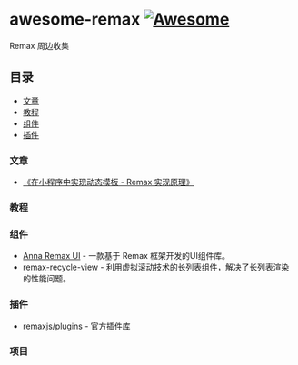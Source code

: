 # awesome-remax [![Awesome](https://awesome.re/badge.svg)](https://awesome.re)

Remax 周边收集

## 目录

- [文章](#文章)
- [教程](#教程)
- [组件](#组件)
- [插件](#插件)

### 文章

- [《在小程序中实现动态模板 - Remax 实现原理》](https://zhuanlan.zhihu.com/p/91300119)

### 教程

### 组件

- [Anna Remax UI](https://annasearl.github.io/anna-remax-ui) - 一款基于 Remax 框架开发的UI组件库。
- [remax-recycle-view](https://github.com/remaxjs/remax-recycle-view) - 利用虚拟滚动技术的长列表组件，解决了长列表渲染的性能问题。


### 插件

- [remaxjs/plugins](https://github.com/remaxjs/plugins) - 官方插件库

### 项目
